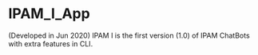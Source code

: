 # IPAM_I_App
(Developed in Jun 2020) IPAM I is the first version (1.0) of IPAM ChatBots with extra features in CLI.
